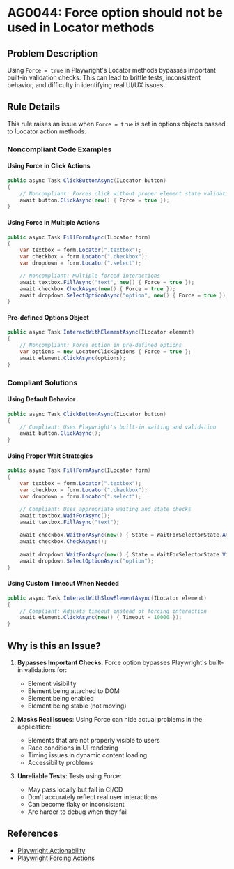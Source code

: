 # AG0044: Force option should not be used in Locator methods

## Problem Description
Using `Force = true` in Playwright's Locator methods bypasses important built-in validation checks. This can lead to brittle tests, inconsistent behavior, and difficulty in identifying real UI/UX issues.

## Rule Details
This rule raises an issue when `Force = true` is set in options objects passed to ILocator action methods.

### Noncompliant Code Examples

#### Using Force in Click Actions
```csharp
public async Task ClickButtonAsync(ILocator button)
{
    // Noncompliant: Forces click without proper element state validation
    await button.ClickAsync(new() { Force = true });
}
```

#### Using Force in Multiple Actions
```csharp
public async Task FillFormAsync(ILocator form)
{
    var textbox = form.Locator(".textbox");
    var checkbox = form.Locator(".checkbox");
    var dropdown = form.Locator(".select");

    // Noncompliant: Multiple forced interactions
    await textbox.FillAsync("text", new() { Force = true });
    await checkbox.CheckAsync(new() { Force = true });
    await dropdown.SelectOptionAsync("option", new() { Force = true });
}
```

#### Pre-defined Options Object
```csharp
public async Task InteractWithElementAsync(ILocator element)
{
    // Noncompliant: Force option in pre-defined options
    var options = new LocatorClickOptions { Force = true };
    await element.ClickAsync(options);
}
```

### Compliant Solutions

#### Using Default Behavior
```csharp
public async Task ClickButtonAsync(ILocator button)
{
    // Compliant: Uses Playwright's built-in waiting and validation
    await button.ClickAsync();
}
```

#### Using Proper Wait Strategies
```csharp
public async Task FillFormAsync(ILocator form)
{
    var textbox = form.Locator(".textbox");
    var checkbox = form.Locator(".checkbox");
    var dropdown = form.Locator(".select");

    // Compliant: Uses appropriate waiting and state checks
    await textbox.WaitForAsync();
    await textbox.FillAsync("text");
    
    await checkbox.WaitForAsync(new() { State = WaitForSelectorState.Attached });
    await checkbox.CheckAsync();
    
    await dropdown.WaitForAsync(new() { State = WaitForSelectorState.Visible });
    await dropdown.SelectOptionAsync("option");
}
```

#### Using Custom Timeout When Needed
```csharp
public async Task InteractWithSlowElementAsync(ILocator element)
{
    // Compliant: Adjusts timeout instead of forcing interaction
    await element.ClickAsync(new() { Timeout = 10000 });
}
```

## Why is this an Issue?
1. **Bypasses Important Checks**: Force option bypasses Playwright's built-in validations for:
    - Element visibility
    - Element being attached to DOM
    - Element being enabled
    - Element being stable (not moving)

2. **Masks Real Issues**: Using Force can hide actual problems in the application:
    - Elements that are not properly visible to users
    - Race conditions in UI rendering
    - Timing issues in dynamic content loading
    - Accessibility problems

3. **Unreliable Tests**: Tests using Force:
    - May pass locally but fail in CI/CD
    - Don't accurately reflect real user interactions
    - Can become flaky or inconsistent
    - Are harder to debug when they fail

## References
- [Playwright Actionability](https://playwright.dev/dotnet/docs/actionability)
- [Playwright Forcing Actions](https://playwright.dev/dotnet/docs/actionability#forcing-actions)
